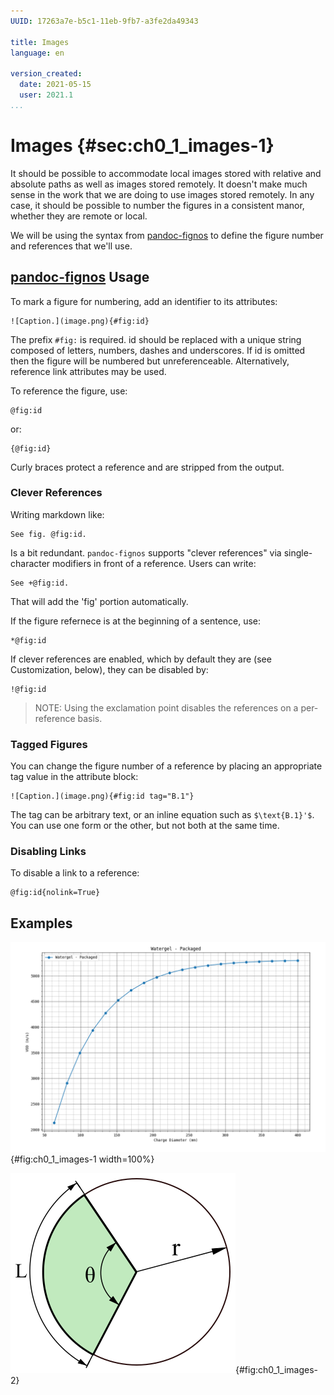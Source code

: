 ```yaml
---
UUID: 17263a7e-b5c1-11eb-9fb7-a3fe2da49343

title: Images
language: en

version_created:
  date: 2021-05-15
  user: 2021.1
...
```


# Images {#sec:ch0_1_images-1}

It should be possible to accommodate local images stored with relative and absolute paths as well as images stored remotely. It doesn't make much sense in the work that we are doing to use images stored remotely. In any case, it should be possible to number the figures in a consistent manor, whether they are remote or local.

We will be using the syntax from [pandoc-fignos](https://github.com/tomduck/pandoc-fignos) to define the figure number and references that we'll use.

## [pandoc-fignos](https://github.com/tomduck/pandoc-fignos) Usage

To mark a figure for numbering, add an identifier to its attributes:
```
![Caption.](image.png){#fig:id}
```

The prefix `#fig:` is required. id should be replaced with a unique string composed of letters, numbers, dashes and underscores. If id is omitted then the figure will be numbered but unreferenceable. Alternatively, reference link attributes may be used.

To reference the figure, use:

```
@fig:id
```

or:

```
{@fig:id}
```

Curly braces protect a reference and are stripped from the output.

### Clever References

Writing markdown like:

```
See fig. @fig:id.
```

Is a bit redundant. `pandoc-fignos` supports "clever references" via single-character modifiers in front of a reference. Users can write:

```
See +@fig:id.
```

That will add the 'fig' portion automatically.

If the figure refernece is at the beginning of a sentence, use:

```
*@fig:id
```

If clever references are enabled, which by default they are (see Customization, below), they can be disabled by:

```
!@fig:id
```

>NOTE: Using the exclamation point disables the references on a per-reference basis.

### Tagged Figures

You can change the figure number of a reference by placing an appropriate tag value in the attribute block:

```
![Caption.](image.png){#fig:id tag="B.1"}
```

The tag can be arbitrary text, or an inline equation such as `$\text{B.1}'$`. You can use one form or the other, but not both at the same time.

### Disabling Links

To disable a link to a reference:

```
@fig:id{nolink=True}
```

## Examples

<!-- Use the pandoc-fignos syntax for marking figures up...  -->
<!-- {#fig:id} this goes at the end of the image link. -->
<!-- id should be replaced with a unique string composed of letters, numbers, dashes and underscores. -->
<!-- For me, I will use the name of the document and numbers. "ch0_preamble-1" -->
<!-- NOTE: You can specify height and width of the image - https://stackoverflow.com/questions/14675913/changing-image-size-in-markdown -->


![This is a sample image representing the VOD curve of a packaged watergel explosive.](./assets/1v6C9yek3pHsXSeOlR4glzDMkFqFHizR6VXr79tEOnY=.png){#fig:ch0_1_images-1 width=100%}

<!-- **\*@fig:ch0_1_images-1** - This is a sample image representing the VOD curve of a packaged Watergel explosive. -->

![Definition of a circular arc.](./assets/circle_arc.png){#fig:ch0_1_images-2}

<!-- **\*@fig:ch0_1_images-2** - Definition of a circular arc. -->